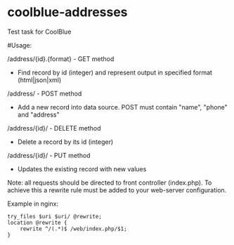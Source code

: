# coolblue-addresses
Test task for CoolBlue

#Usage:

/address/{id}.{format} - GET method
- Find record by id (integer) and represent output in specified format (html|json|xml)

/address/ - POST method
- Add a new record into data source. POST must contain "name", "phone" and "address"

/address/{id}/ - DELETE method
- Delete a record by its id (integer)

/address/{id}/ - PUT method
- Updates the existing record with new values

Note: all requests should be directed to front controller (index.php). To achieve this a rewrite rule must be added to your web-server configuration.

Example in nginx:

    try_files $uri $uri/ @rewrite;
    location @rewrite {
        rewrite ^/(.*)$ /web/index.php/$1;
    }
